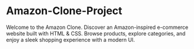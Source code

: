 # Amazon-Clone-Project
Welcome to the Amazon Clone. Discover an Amazon-inspired e-commerce website built with HTML &amp; CSS. Browse products, explore categories, and enjoy a sleek shopping experience with a modern UI.

